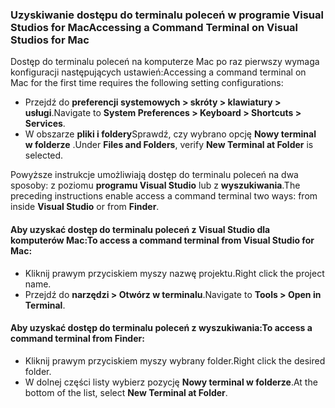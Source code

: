 ### <a name="accessing-a-command-terminal-on-visual-studios-for-mac"></a><span data-ttu-id="58790-101">Uzyskiwanie dostępu do terminalu poleceń w programie Visual Studios for Mac</span><span class="sxs-lookup"><span data-stu-id="58790-101">Accessing a Command Terminal on Visual Studios for Mac</span></span>

<span data-ttu-id="58790-102">Dostęp do terminalu poleceń na komputerze Mac po raz pierwszy wymaga konfiguracji następujących ustawień:</span><span class="sxs-lookup"><span data-stu-id="58790-102">Accessing a command terminal on Mac for the first time requires the following setting configurations:</span></span>

* <span data-ttu-id="58790-103">Przejdź do **preferencji systemowych > skróty > klawiatury > usługi**.</span><span class="sxs-lookup"><span data-stu-id="58790-103">Navigate to **System Preferences > Keyboard > Shortcuts > Services**.</span></span>
* <span data-ttu-id="58790-104">W obszarze **pliki i foldery**Sprawdź, czy wybrano opcję **Nowy terminal w folderze** .</span><span class="sxs-lookup"><span data-stu-id="58790-104">Under **Files and Folders**, verify **New Terminal at Folder** is selected.</span></span>

<span data-ttu-id="58790-105">Powyższe instrukcje umożliwiają dostęp do terminalu poleceń na dwa sposoby: z poziomu **programu Visual Studio** lub z **wyszukiwania**.</span><span class="sxs-lookup"><span data-stu-id="58790-105">The preceding instructions enable access a command terminal two ways: from inside **Visual Studio** or from **Finder**.</span></span> 

#### <a name="to-access-a-command-terminal-from-visual-studio-for-mac"></a><span data-ttu-id="58790-106">Aby uzyskać dostęp do terminalu poleceń z Visual Studio dla komputerów Mac:</span><span class="sxs-lookup"><span data-stu-id="58790-106">To access a command terminal from Visual Studio for Mac:</span></span>

* <span data-ttu-id="58790-107">Kliknij prawym przyciskiem myszy nazwę projektu.</span><span class="sxs-lookup"><span data-stu-id="58790-107">Right click the project name.</span></span>
* <span data-ttu-id="58790-108">Przejdź do **narzędzi > Otwórz w terminalu**.</span><span class="sxs-lookup"><span data-stu-id="58790-108">Navigate to **Tools > Open in Terminal**.</span></span>

#### <a name="to-access-a-command-terminal-from-finder"></a><span data-ttu-id="58790-109">Aby uzyskać dostęp do terminalu poleceń z wyszukiwania:</span><span class="sxs-lookup"><span data-stu-id="58790-109">To access a command terminal from Finder:</span></span>

* <span data-ttu-id="58790-110">Kliknij prawym przyciskiem myszy wybrany folder.</span><span class="sxs-lookup"><span data-stu-id="58790-110">Right click the desired folder.</span></span>
* <span data-ttu-id="58790-111">W dolnej części listy wybierz pozycję **Nowy terminal w folderze**.</span><span class="sxs-lookup"><span data-stu-id="58790-111">At the bottom of the list, select **New Terminal at Folder**.</span></span>

